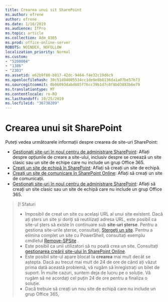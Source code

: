 ```yaml
---
title: Crearea unui sit SharePoint
ms.author: efrene
author: efrene
ms.date: 1/16/2019
ms.audience: ITPro
ms.topic: article
ms.collection: Adm_O365
ms.prod: office-online-server
ROBOTS: NOINDEX, NOFOLLOW
localization_priority: Normal
ms.custom:
- "5200004"
- "1386"
- "2303"
ms.assetid: e62b9f80-b017-42dc-9464-f4e32c19d6c9
ms.openlocfilehash: 30c51d84005534cc1de9e8b8136da1a07be57b73
ms.sourcegitcommit: 0b06093dabd685f76cc39b1d7c0f8b03883b6e79
ms.translationtype: MT
ms.contentlocale: ro-RO
ms.lasthandoff: 10/25/2019
ms.locfileid: "36738209"
---
```

# <a name="create-a-sharepoint-site"></a>Crearea unui sit SharePoint

Puteți vedea următoarele informații despre crearea de site-uri SharePoint:
- [Gestionați site-uri în noul centru de administrare SharePoint](https://docs.microsoft.com/sharepoint/manage-site-creation): Aflați despre opțiunile de creare a site-ului, inclusiv despre se creează un site clasic sau un site de echipe care nu include un grup Office 365.
- [Creați un site de echipă în SharePoint](https://support.office.com/article/create-a-team-site-in-sharepoint-ef10c1e7-15f3-42a3-98aa-b5972711777d): Aflați să creați un site de echipă.
- [Creați un site de comunicare în SharePoint Online](https://support.office.com/article/7fb44b20-a72f-4d2c-9173-fc8f59ba50eb): Aflați să creați un site de comunicații.
- [Gestionați site-uri în noul centru de administrare SharePoint](https://docs.microsoft.com/sharepoint/manage-sites-in-new-admin-center#create-a-site): Aflați să creați un site clasic sau un site de echipă care nu include un grup Office 365.


  
> [! Sfaturi
> - Imposibil de creat un site cu același URL al unui site existent. Dacă ați șters un site și doriți să reutilizați adresa URL, este posibil ca site-ul șters să existe în continuare sub **site-uri șterse**. Pentru a gestiona site-urile șterse, consultați, [Ștergeți un site](https://docs.microsoft.com/sharepoint/manage-sites-in-new-admin-center#delete-a-site). Pentru a elimina complet un site cu PowerShell, consultați exemplu cmdletul [Remove-SPSite](https://docs.microsoft.com/sharepoint/manage-sites-in-new-admin-center#delete-a-site) .
> - Este posibil ca unii utilizatori să nu poată crea un site. Consultați [gestionarea creării site-ului în SharePoint Online](https://docs.microsoft.com/sharepoint/manage-site-creation).
> - Este posibil site-ul apare blocat la **crearea** mai mult decât se aștepta. Dacă au trecut mai mult de 24 de ore de când ați văzut prima dată această problemă, vă rugăm să înregistrați un bilet de suport. În multe cazuri, suntem deja de lucru pe o soluție. Vă rugăm să ne acordați cel puțin 24 de ore pentru a finaliza o soluție.
> - Dacă trebuie să creați un nou site de echipă care nu include un grup Office 365, 


